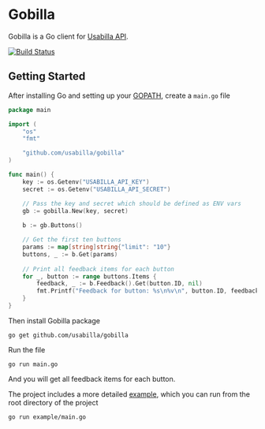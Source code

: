# Gobilla

Gobilla is a Go client for [Usabilla API](https://usabilla.com/api).

[![Build Status](https://travis-ci.org/usabilla/gobilla.svg?branch=master)](https://travis-ci.org/usabilla/gobilla)

## Getting Started

After installing Go and setting up your [GOPATH](http://golang.org/doc/code.html#GOPATH), create a `main.go` file

```go
package main

import (
    "os"
    "fmt"

    "github.com/usabilla/gobilla"
)

func main() {
    key := os.Getenv("USABILLA_API_KEY")
    secret := os.Getenv("USABILLA_API_SECRET")

    // Pass the key and secret which should be defined as ENV vars
    gb := gobilla.New(key, secret)
    
    b := gb.Buttons()

    // Get the first ten buttons
    params := map[string]string{"limit": "10"}
    buttons, _ := b.Get(params)
    
    // Print all feedback items for each button
    for _, button := range buttons.Items {
        feedback, _ := b.Feedback().Get(button.ID, nil)
        fmt.Printf("Feedback for button: %s\n%v\n", button.ID, feedback.Items)
    }
}
```

Then install Gobilla package

    go get github.com/usabilla/gobilla

Run the file

    go run main.go 

And you will get all feedback items for each button.

The project includes a more detailed [example](example/main.go), which you can run from the root directory of the project

    go run example/main.go
